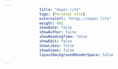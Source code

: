 ---
                title: "mayer.life"
                tags: [Personal site]
                externalUrl: "https://mayer.life"
                weight: 491
                showDate: false
                showAuthor: false
                showReadingTime: false
                showEdit: false
                showLikes: false
                showViews: false
                layoutBackgroundHeaderSpace: false
                ---
